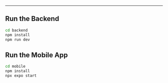 
---

##  Run the Backend

```bash
cd backend
npm install
npm run dev
```

##  Run the Mobile App
```bash
cd mobile
npm install
npx expo start
```
